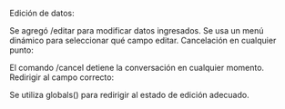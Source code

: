 Edición de datos:

Se agregó /editar para modificar datos ingresados.
Se usa un menú dinámico para seleccionar qué campo editar.
Cancelación en cualquier punto:

El comando /cancel detiene la conversación en cualquier momento.
Redirigir al campo correcto:

Se utiliza globals() para redirigir al estado de edición adecuado.
